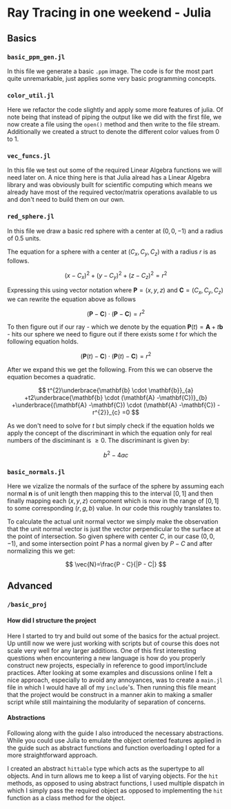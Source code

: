 # Ray Tracing in one weekend - Julia

## Basics

### `basic_ppm_gen.jl`

In this file we generate a basic `.ppm` image.
The code is for the most part quite unremarkable, just applies some very basic programming concepts.

### `color_util.jl`

Here we refactor the code slightly and apply some more features of julia. Of note being that instead of
piping the output like we did with the first file, we now create a file using the `open()` method and then
write to the file stream. Additionally we created a struct to denote the different color values from 0 to 1.

### `vec_funcs.jl`

In this file we test out some of the required Linear Algebra functions we will need later on. A nice thing here
is that Julia alread has a Linear Algebra library and was obviously built for scientific computing which means
we already have most of the required vector/matrix operations available to us and don't need to build them on
our own.

### `red_sphere.jl`

In this file we draw a basic red sphere with a center at $(0, 0, -1)$ and a radius of $0.5$ units.

The equation for a sphere with a center at $(C_x, C_y, C_z)$ with a radius $r$ is as follows.

$$
(x - C_x)^2+(y - C_y)^2 + (z - C_z)^2 = r^2
$$

Expressing this using vector notation where $\mathbf{P}=(x, y, z)$ and $\mathbf{C}=(C_x, C_y, C_z)$ we can rewrite the equation above as follows

$$
(\mathbf{P} - \mathbf{C}) \cdot (\mathbf{P} - \mathbf{C})=r^2
$$

To then figure out if our ray - which we denote by the equation $\mathbf{P}(t)=\mathbf{A}+t\mathbf{b}$ - hits our sphere we need to figure out if there exists some $t$ for which the following equation holds.

$$
(\mathbf{P}(t) - \mathbf{C}) \cdot (\mathbf{P}(t) - \mathbf{C})=r^2
$$

After we expand this we get the following. From this we can observe the equation becomes a quadratic.

$$
t^{2}\underbrace{\mathbf{b} \cdot \mathbf{b}}_{a} +t2\underbrace{\mathbf{b} \cdot (\mathbf{A} -\mathbf{C})}_{b} +\underbrace{(\mathbf{A} -\mathbf{C}) \cdot (\mathbf{A} -\mathbf{C}) -r^{2}}_{c} =0
$$

As we don't need to solve for $t$ but simply check if the equation holds we apply the concept of the discriminant in which the equation only for real numbers of the disciminant is $\geq 0$. The discriminant is given by:

$$
b^2-4ac
$$

### `basic_normals.jl`

Here we vizalize the normals of the surface of the sphere by assuming each normal $\mathbf{n}$ is of unit length then mapping this to the interval $[0, 1]$ and then finally mapping each $(x, y, z)$ component which is now in the range of $[0, 1]$ to some corresponding $(r, g, b)$ value. In our code this roughly translates to.

To calculate the actual unit normal vector we simply make the observation that the unit normal vector is just the vector perpendicular to the surface at the point of intersection. So given sphere with center $C$, in our case $(0, 0, -1)$, and some intersection point $P$ has a normal given by $P - C$ and after normalizing this we get:

$$
\vec{N}=\frac{P - C}{|P - C|}
$$

## Advanced

### `/basic_proj`

#### How did I structure the project

Here I started to try and build out some of the basics for the actual project. Up untill now we were just working with scripts but of course this does not scale very well for any larger additions. One of this first interesting questions when encountering a new language is how do you properly construct new projects, especially in reference to good import/include practices. After looking at some examples and discussions online I felt a nice approach, especially to avoid any annoyances, was to create a `main.jl` file in which I would have all of my `include`'s. Then running this file meant that the project would be construct in a manner akin to making a smaller script while still maintaining the modularity of separation of concerns.

#### Abstractions

Following along with the guide I also introduced the necessary abstractions. While you could use Julia to emulate the object oriented features applied in the guide such as abstract functions and function overloading I opted for a more straightforward approach.

I created an abstract `hittable` type which acts as the supertype to all objects. And in turn allows me to keep a list of varying objects. For the `hit` methods, as opposed to using abstract functions, I used multiple dispatch in which I simply pass the required object as opposed to implementing the `hit` function as a class method for the object.
